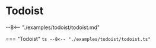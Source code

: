 # Todoist

--8<-- "./examples/todoist/todoist.md"

=== "Todoist"
    ```ts
    --8<-- "./examples/todoist/todoist.ts"
    ```
